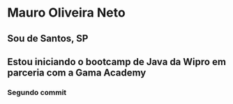 # Mauro Oliveira Neto
## Sou de Santos, SP
## Estou iniciando o bootcamp de Java da Wipro em parceria com a Gama Academy
### Segundo commit
